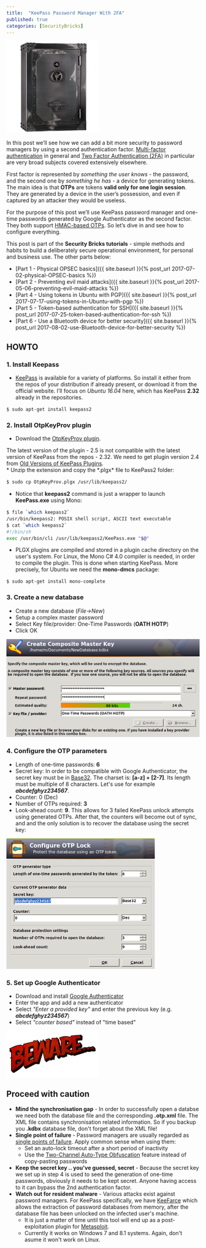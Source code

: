 ```yaml
---
title:  "KeePass Password Manager With 2FA"
published: true
categories: [SecurityBricks]
---
```


![Logo](/assets/images/keepass/vault.png)

In this post we’ll see how we can add a bit more security to password managers by using a second authentication factor. 
[Multi-factor authentication](https://en.wikipedia.org/wiki/Multi-factor_authentication) in general and 
[Two Factor Authentication (2FA)](http://searchsecurity.techtarget.com/definition/two-factor-authentication) in particular are very broad subjects covered extensively elsewhere. 

First factor is represented by *something the user knows* - the password, 
and the second one by *something he has* - a device for generating tokens. 
The main idea is that **OTPs** are tokens **valid only for one login session**. 
They are generated by a device in the user’s possession, and even if captured by an attacker they would be useless.

For the purpose of this post we’ll use KeePass password manager and 
one-time passwords generated by Google Authenticator as the second factor.
They both support [HMAC-based OTPs](https://en.wikipedia.org/wiki/HMAC-based_One-time_Password_Algorithm). 
So let’s dive in and see how to configure everything.

This post is part of the **Security Bricks tutorials** - simple methods and habits
to build a deliberately secure operational environment, for personal and business use. The other parts below:

* [Part 1 - Physical OPSEC basics]({{ site.baseurl }}{% post_url 2017-07-02-physical-OPSEC-basics %})
* [Part 2 - Preventing evil maid attacks]({{ site.baseurl }}{% post_url 2017-05-06-preventing-evil-maid-attacks %})
* [Part 4 - Using tokens in Ubuntu with PGP]({{ site.baseurl }}{% post_url 2017-07-17-using-tokens-in-Ubuntu-with-pgp %})
* [Part 5 - Token-based authentication for SSH]({{ site.baseurl }}{% post_url 2017-07-25-token-based-authentication-for-ssh %})
* [Part 6 - Use a Bluetooth device for better security]({{ site.baseurl }}{% post_url 2017-08-02-use-Bluetooth-device-for-better-security %})

## HOWTO

### 1. Install Keepass

* [KeePass](http://keepass.info/download.html) is available for a variety of platforms. So install it either from the repos of your distribution if already present, or download it from the official website. I’ll focus on *Ubuntu 16.04* here, which has KeePass **2.32** already in the repositories. 

```bash
$ sudo apt-get install keepass2
```

### 2. Install OtpKeyProv plugin

* Download the [OtpKeyProv plugin](http://keepass.info/plugins.html#otpkeyprov). 
<div class="box-warning">
The latest version of the plugin - 2.5 is not compatible with the latest version of KeePass from the repos - 2.32. We need to get plugin version 2.4 from <a href="http://keepass.info/plugins_old.htmll">Old Versions of KeePass Plugins</a>.
</div>
* Unzip the extension and copy the *.plgx* file to KeePass2 folder:
 
```bash
$ sudo cp OtpKeyProv.plgx /usr/lib/keepass2/
```
* Notice that **keepass2** command is just a wrapper to launch **KeePass.exe** using Mono:
  
```bash
$ file `which keepass2`
/usr/bin/keepass2: POSIX shell script, ASCII text executable
$ cat `which keepass2`
#!/bin/sh 
exec /usr/bin/cli /usr/lib/keepass2/KeePass.exe "$@"
```
* PLGX plugins are compiled and stored in a plugin cache directory on the user's system. For Linux, the Mono C# 4.0 compiler is needed, in order to compile the plugin. This is done when starting KeePass. More precisely, for Ubuntu we need the **mono-dmcs** package:

```bash
$ sudo apt-get install mono-complete
```

### 3. Create a new database

* Create a new database (*File→New*)
* Setup a complex master password
* Select Key file/provider: One-Time Passwords (**OATH HOTP**)
* Click OK

<img src="/assets/images/keepass/kp1.png" alt="DB creation" class="figure-body">

### 4. Configure the OTP parameters
* Length of one-time passwords: **6**
* Secret key: In order to be compatible with Google Authenticator, the secret key must be in [Base32](https://en.wikipedia.org/wiki/Base32). The charset is: **[a-z] + [2-7]**. Its length must be multiple of 8 characters. Let's use for example **_abcdefghyz234567_**.
* Counter: 0 (Dec)
* Number of OTPs required: **3** 
* Look-ahead count: **9**. This allows for 3 failed KeePass unlock attempts using generated OTPs. After that, the counters will become out of sync, and and the only solution is to recover the database using the secret key:

<img src="/assets/images/keepass/kp2.png" alt="OTP params" class="figure-body">

### 5. Set up Google Authenticator
* Download and install [Google Authenticator](https://play.google.com/store/apps/details?id=com.google.android.apps.authenticator2&hl=en_GB)
* Enter the app and add a new authenticator
* Select *"Enter a provided key"* and enter the previous key (e.g. **_abcdefghyz234567_**)
* Select *"counter based"* instead of "time based"

![Logo](/assets/images/keepass/beware.png)

## Proceed with caution
* **Mind the synchronisation gap** - 
In order to successfully open a databse we need both the database file and the corresponding **.otp.xml** file.
The XML file contains synchronisation related information.
So if you backup you **.kdbx** database file, don't forget about the XML file!
* **Single point of failure** - 
Password managers are usually regarded as [single points of failure](https://en.wikipedia.org/wiki/Single_point_of_failure). Apply common sense when using them:
  * Set an auto-lock timeout after a short period of inactivity
  * Use the [Two-Channel Auto-Type Obfuscation](http://keepass.info/help/v2/autotype_obfuscation.html) feature
  instead of copy-pasting passwords
* **Keep the secret key .. you've guessed, secret** - 
Because the secret key we set up in step 4 is used to seed the generation of one-time passwords, 
obviously it needs to be kept secret. Anyone having access to it can bypass the 2nd authentication factor.
* **Watch out for resident malware** - 
Various attacks exist against password managers. For KeePass specifically, we have 
[KeeFarce](https://github.com/denandz/KeeFarce) which allows the extraction of password databases from memory, 
after the database file has been unlocked on the infected user's machine.
  * It is just a matter of time until this tool will end up as a post-exploitation plugin for 
[Metasploit](https://www.offensive-security.com/metasploit-unleashed/post-module-reference/).
  * Currently it works on Windows 7 and 8.1 systems. Again, don't asume it won't work on Linux.
 
